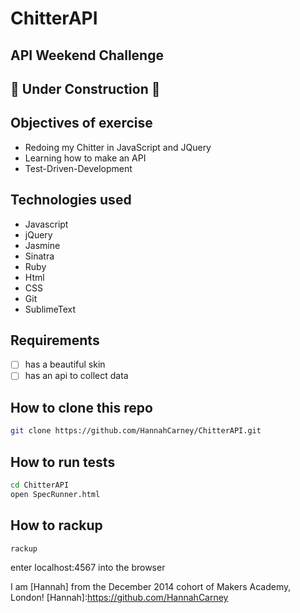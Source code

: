 ChitterAPI
=======
API Weekend Challenge
-------

:construction: Under Construction :construction:
------

Objectives of exercise
----
- Redoing my Chitter in JavaScript and JQuery
- Learning how to make an API
- Test-Driven-Development

Technologies used
----
- Javascript
- jQuery
- Jasmine
- Sinatra
- Ruby
- Html
- CSS
- Git
- SublimeText


Requirements
----
- [ ] has a beautiful skin
- [ ] has an api to collect data

How to clone this repo
----
```sh
git clone https://github.com/HannahCarney/ChitterAPI.git
```

How to run tests
----
```sh
cd ChitterAPI
open SpecRunner.html
```

How to rackup
----
```sh
rackup
```
enter localhost:4567 into the browser


I am [Hannah] from the December 2014 cohort of Makers Academy, London!
[Hannah]:https://github.com/HannahCarney